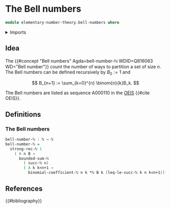 # The Bell numbers

```agda
module elementary-number-theory.bell-numbers where
```

<details><summary>Imports</summary>

```agda
open import elementary-number-theory.binomial-coefficients
open import elementary-number-theory.multiplication-natural-numbers
open import elementary-number-theory.natural-numbers
open import elementary-number-theory.strict-inequality-natural-numbers
open import elementary-number-theory.strong-induction-natural-numbers
open import elementary-number-theory.sums-of-natural-numbers
```

</details>

## Idea

The {{#concept "Bell numbers" Agda=bell-number-ℕ WDID=Q816063 WD="Bell number"}}
count the number of ways to partition a set of size $n$. The Bell numbers can be
defined recursively by $B_0 := 1$ and

$$
  B_{n+1} := \sum_{k=0}^{n} \binom{n}{k}B_k.
$$

The Bell numbers are listed as sequence A000110 in the
[OEIS](literature.oeis.md) {{#cite OEIS}}.

## Definitions

### The Bell numbers

```agda
bell-number-ℕ : ℕ → ℕ
bell-number-ℕ =
  strong-rec-ℕ 1
    ( λ n B →
      bounded-sum-ℕ
        ( succ-ℕ n)
        ( λ k k<n+1 →
          binomial-coefficient-ℕ n k *ℕ B k (leq-le-succ-ℕ k n k<n+1)))
```

## References

{{#bibliography}}
